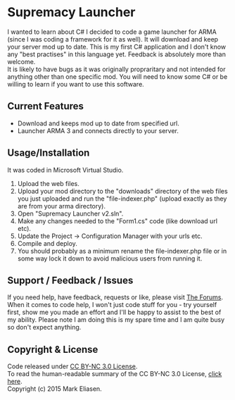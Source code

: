 Supremacy Launcher
========
I wanted to learn about C# I decided to code a game launcher for ARMA (since I was coding a framework for it as well). It will download and keep your server mod up to date. This is my first C# application and I don't know any "best practises" in this language yet. Feedback is absolutely more than welcome.  
It is likely to have bugs as it was originally propraritary and not intended for anything other than one specific mod. You will need to know some C# or be willing to learn if you want to use this software.

## Current Features
 * Download and keeps mod up to date from specified url.
 * Launcher ARMA 3 and connects directly to your server.

## Usage/Installation
It was coded in Microsoft Virtual Studio.  

1. Upload the web files.
2. Upload your mod directory to the "downloads" directory of the web files you just uploaded and run the "file-indexer.php" (upload exactly as they are from your arma directory).
3. Open "Supremacy Launcher v2.sln".
4. Make any changes needed to the "Form1.cs" code (like download url etc).
5. Update the Project -> Configuration Manager with your urls etc.
6. Compile and deploy.
7. You should probably as a minimum rename the file-indexer.php file or in some way lock it down to avoid malicious users from running it.

## Support / Feedback / Issues
If you need help, have feedback, requests or like, please visit [The Forums](https://www.sirmre.com/forums/).   
When it comes to code help, I won't just code stuff for you - try yourself first, show me you made an effort and I'll be happy to assist to the best of my ability. Please note I am doing this is my spare time and I am quite busy so don't expect anything.

## Copyright & License
Code released under [CC BY-NC 3.0 License](https://creativecommons.org/licenses/by-nc/3.0/legalcode).  
To read the human-readable summary of the CC BY-NC 3.0 License, [click here](https://creativecommons.org/licenses/by-nc/3.0/).  
Copyright (c) 2015 Mark Eliasen.